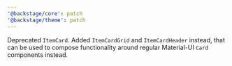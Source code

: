 ```yaml
---
'@backstage/core': patch
'@backstage/theme': patch
---
```


Deprecated `ItemCard`. Added `ItemCardGrid` and `ItemCardHeader` instead, that can be used to compose functionality around regular Material-UI `Card` components instead.
